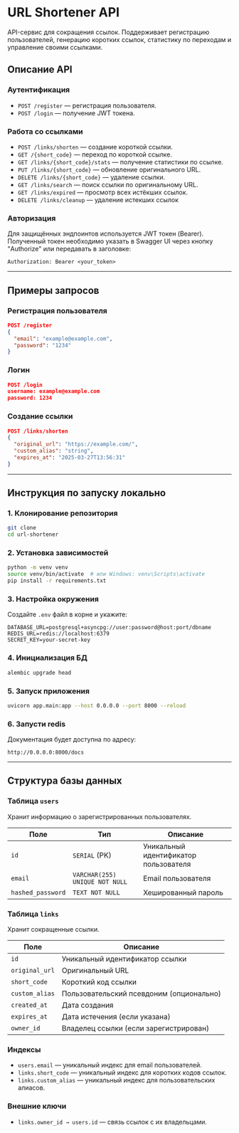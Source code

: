 # URL Shortener API

API-сервис для сокращения ссылок. Поддерживает регистрацию пользователей, генерацию коротких ссылок, статистику по переходам и управление своими ссылками.

## Описание API

### Аутентификация
- `POST /register` — регистрация пользователя.
- `POST /login` — получение JWT токена.

### Работа со ссылками
- `POST /links/shorten` — создание короткой ссылки.
- `GET /{short_code}` — переход по короткой ссылке.
- `GET /links/{short_code}/stats` — получение статистики по ссылке.
- `PUT /links/{short_code}` — обновление оригинального URL.
- `DELETE /links/{short_code}` — удаление ссылки.
- `GET /links/search` — поиск ссылки по оригинальному URL.
- `GET /links/expired` — просмотр всех истёкших ссылок.
- `DELETE /links/cleanup` — удаление истекших ссылок

### Авторизация
Для защищённых эндпоинтов используется JWT токен (Bearer).
Полученный токен необходимо указать в Swagger UI через кнопку "Authorize" или передавать в заголовке:

```
Authorization: Bearer <your_token>
```

---

## Примеры запросов

### Регистрация пользователя
```json
POST /register
{
  "email": "example@example.com",
  "password": "1234"
}
```

### Логин
```json
POST /login
username: example@example.com
password: 1234
```

### Создание ссылки
```json
POST /links/shorten
{
  "original_url": "https://example.com/",
  "custom_alias": "string",
  "expires_at": "2025-03-27T13:56:31"
}
```

---

## Инструкция по запуску локально

### 1. Клонирование репозитория
```bash
git clone 
cd url-shortener
```

### 2. Установка зависимостей
```bash
python -m venv venv
source venv/bin/activate  # или Windows: venv\Scripts\activate
pip install -r requirements.txt
```

### 3. Настройка окружения

Создайте `.env` файл в корне и укажите:

```
DATABASE_URL=postgresql+asyncpg://user:password@host:port/dbname
REDIS_URL=redis://localhost:6379
SECRET_KEY=your-secret-key
```

### 4. Инициализация БД
```bash
alembic upgrade head
```

### 5. Запуск приложения
```bash
uvicorn app.main:app --host 0.0.0.0 --port 8000 --reload
```
### 6. Запусти redis

Документация будет доступна по адресу:
```
http://0.0.0.0:8000/docs
```

---

## Структура базы данных

### Таблица `users`
Хранит информацию о зарегистрированных пользователях.

| Поле            | Тип          | Описание                     |
|----------------|-------------|------------------------------|
| `id`          | `SERIAL` (PK) | Уникальный идентификатор пользователя |
| `email`       | `VARCHAR(255) UNIQUE NOT NULL` | Email пользователя |
| `hashed_password` | `TEXT NOT NULL` | Хешированный пароль |

### Таблица `links`
Хранит сокращенные ссылки.

| Поле           | Описание                     |
|----------------|------------------------------|
| `id`          | Уникальный идентификатор ссылки |
| `original_url`| Оригинальный URL |
| `short_code`  | Короткий код ссылки |
| `custom_alias`| Пользовательский псевдоним (опционально) |
| `created_at`  |  Дата создания |
| `expires_at`  | Дата истечения (если указана) |
| `owner_id`    | Владелец ссылки (если зарегистрирован) |

### Индексы
- `users.email` — уникальный индекс для email пользователей.
- `links.short_code` — уникальный индекс для коротких кодов ссылок.
- `links.custom_alias` — уникальный индекс для пользовательских алиасов.

### Внешние ключи
- `links.owner_id → users.id` — связь ссылок с их владельцами.
